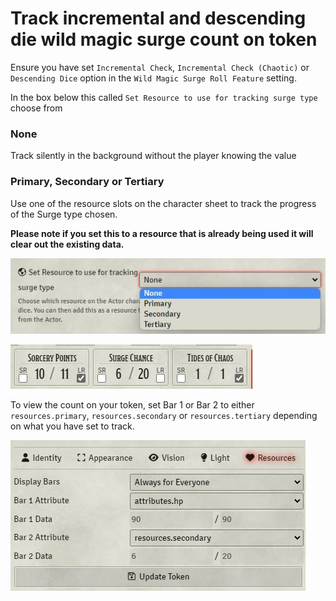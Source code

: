 # Track incremental and descending die wild magic surge count on token

Ensure you have set `Incremental Check`, `Incremental Check (Chaotic)` or `Descending Dice` option in the `Wild Magic Surge Roll Feature` setting.

In the box below this called `Set Resource to use for tracking surge type` choose from

### None

Track silently in the background without the player knowing the value

### Primary, Secondary or Tertiary

Use one of the resource slots on the character sheet to track the progress of the Surge type chosen.

**Please note if you set this to a resource that is already being used it will clear out the existing data.**

[![Track incremental wild magic surge count on token](https://raw.githubusercontent.com/johnnolan/wild-magic-surge-5e/main/images/set-resource.jpg)](https://raw.githubusercontent.com/johnnolan/wild-magic-surge-5e/main/images/set-resource.jpg)

[![Track incremental wild magic surge count on token](https://raw.githubusercontent.com/johnnolan/wild-magic-surge-5e/main/images/actor-sheet-resources.jpg)](https://raw.githubusercontent.com/johnnolan/wild-magic-surge-5e/main/images/actor-sheet-resources.jpg)


To view the count on your token, set Bar 1 or Bar 2 to either `resources.primary`, `resources.secondary` or `resources.tertiary` depending on what you have set to track.

[![Track incremental wild magic surge count on token](https://raw.githubusercontent.com/johnnolan/wild-magic-surge-5e/main/images/incremental-attribute.jpg)](https://raw.githubusercontent.com/johnnolan/wild-magic-surge-5e/main/images/incremental-attribute.jpg)
